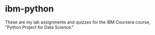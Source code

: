 # ibm-python
These are my lab assignments and quizzes for the IBM Coursera course, "Python Project for Data Science."
